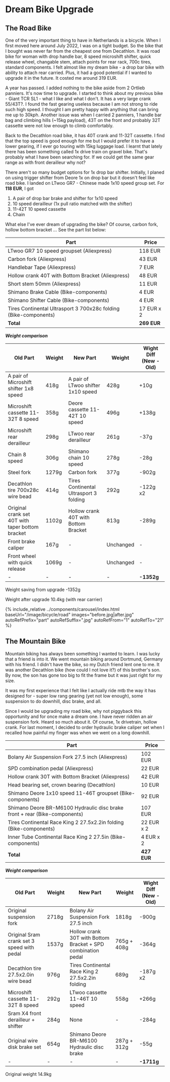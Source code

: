 # Dream Bike Upgrade

## The Road Bike

One of the very important thing to have in Netherlands is a bicycle. When I first moved here around July 2022, I was on a tight budget. So the bike that I bought was never far from the cheapest one from Decathlon. It was road bike for woman with drop handle bar, 8 speed microshift shifter, quick release wheel, changable stem, attach points for rear rack, 700c tires, standard components. I felt almost like my dream bike - a drop bar bike with ability to attach rear carried. Plus, it had a good potential if I wanted to upgrade it in the future. It costed me around 319 EUR.

A year has passed. I added nothing to the bike aside from 2 Ortlieb panniers. It's now time to upgrade. I started to think about my previous bike - Giant TCR SL1 - what I like and what I don't. It has a very large crank 55/43T?. I found the fast gearing useless because I am not strong to ride such high speed. I thought I am pretty happy with anything that can bring me up to 30kph. Another issue was when I carried 2 panniers, 1 handle bar bag and climbing hills (~15kg payload), 43T on the front and probably 32T cassette were not low enough to climb comfortably. 

Back to the Decathlon road bike, it has 40T crank and 11-32T cassette. I find that the top speed is good enough for me but I would prefer it to have a lower gearing, if I ever go touring with 15kg luggage load. I learnt that lately there has been something called 1x drive train on gravel bike. That's probably what I have been searching for. If we could get the same gear range as with front derailleur why not? 

There aren't so many budget options for 1x drop bar shifter. Initially, I planed on using trigger shifter from Deore 1x on drop bar but it doesn't feel like road bike. I landed on LTwoo GR7 - Chinese made 1x10 speed group set. For **118 EUR**, I got
1. A pair of drop bar brake and shifter for 1x10 speed
1. 10 speed derailleur (1x pull ratio matched with the shifter)
1. 11-42T 10 speed cassette
1. Chain

What else I've ever dream of upgrading the bike? Of course, carbon fork, hollow bottom bracket ... See the part list below:

| Part | Price |
| -- | -- | 
| LTwoo GR7 10 speed groupset (Aliexpress) | 118 EUR | 
| Carbon fork (Aliexpress) | 43 EUR | 
| Handlebar Tape (Aliexpress) | 7 EUR |
| Hollow crank 40T with Bottom Bracket (Aliexpress) | 48 EUR | 
| Short stem 50mm (Aliexpress) | 11 EUR | 
| Shimano Brake Cable (Bike-components) | 4 EUR |
| Shimano Shifter Cable (Bike-components) | 4 EUR |
| Tires Continental Ultrasport 3 700x28c folding (Bike-components) | 17 EUR x 2 |
| **Total** | **269 EUR** | 

***Weight comparison***

| Old Part | Weight | New Part | Weight | Wight Diff (New - Old) | 
| -- | -- | -- | -- | -- | 
| A pair of Microshift shifter 1x8 speed | 418g | A pair of LTwoo shifter 1x10 speed | 428g | +10g |
| Microshift cassette 11-32T 8 speed | 358g | Deore cassette 11-42T 10 speed | 496g | +138g | 
| Microshift rear derailleur | 298g | LTwoo rear derailleur | 261g | -37g |
| Chain 8 speed | 306g | Shimano chain 10 speed | 278g | -28g |
| Steel fork | 1279g | Carbon fork | 377g | -902g | 
| Decathlon tire 700x28c wire bead | 414g | Tires Continental Ultrasport 3 folding | 292g | -122g x2 | 
| Original crank set 40T with taper bottom bracket | 1102g | Hollow crank 40T with Bottom Bracket | 813g | -289g |
| Front brake caliper | 167g | - | Unchanged | - | 
| Front wheel with quick release | 1069g | - | Unchanged | - |
| - | - | - | - | **-1352g** |

Weight saving from upgrade -1352g

Weight after upgrade 10.4kg (with rear carrier)

{% include_relative ../components/carousel/index.html baseUrl="/image/bicycle/road" images="before.jpg|after.jpg" autoRefPrefix="part" autoRefSuffix=".jpg" autoRefFrom="1" autoRefTo="21" %}

## The Mountain Bike

Mountain biking has always been something I wanted to learn. I was lucky that a friend is into it. We went mountain biking around Dortmund, Germany with his friend. I didn't have the bike, so my Dutch friend lent one to me. It was another Decathlon bike (how could I not love it?) of this brother's son. By now, the son has gone too big to fit the frame but it was just right for my size.

It was my first experience that I felt like I actually ride mtb the way it has designed for - super low rang gearing (yet not low enough), some suspension to do downhill, disc brake, and all.

Since I would be upgrading my road bike, why not piggyback this opportunity and for once make a dream one. I have never ridden an air suspension fork. Heard so much about it. Of course, 1x drivetrain, hollow crank. For last moment, I decided to order hydraulic brake caliper set when I recalled how painful my finger was when we went on a long downhill.

| Part | Price |
| -- | -- | 
| Bolany Air Suspension Fork 27.5 inch (Aliexpress) | 102 EUR | 
| SPD combination pedal (Aliexpress) | 22 EUR |
| Hollow crank 30T with Bottom Bracket (Aliexpress) | 42 EUR | 
| Head bearing set, crown bearing (Decathlon) | 10 EUR | 
| Shimano Deore 1x10 speed 11-46T groupset (Bike-components) | 92 EUR | 
| Shimano Deore BR-M6100 Hydraulic disc brake front + rear (Bike-components) | 107 EUR | 
| Tires Continental Race King 2 27.5x2.2in folding (Bike-components) | 22 EUR x 2 |
| Inner Tube Continental Race King 2 27.5in (Bike-components) | 4 EUR x 2 |
| **Total** | **427 EUR** |

***Weight comparison***

| Old Part | Weight | New Part | Weight | Wight Diff (New - Old) | 
| -- | -- | -- | -- | -- | 
| Original suspension fork | 2718g | Bolany Air Suspension Fork 27.5 inch | 1818g | -900g | 
| Original Sram crank set 3 speed with pedal | 1537g | Hollow crank 30T with Bottom Bracket + SPD combination pedal | 765g + 408g | -364g |
| Decathlon tire 27.5x2.0in wire bead | 976g | Tires Continental Race King 2 27.5x2.2in folding | 689g | -187g x2 | 
| Microshift cassette 11-32T 8 speed | 292g | LTwoo cassette 11-46T 10 speed | 558g | +266g | 
| Sram X4 front derailleur + shifter | 284g | None | - | -284g |
| Original wire disk brake set | 654g | Shimano Deore BR-M6100 Hydraulic disc brake | 287g + 312g | -55g | 
| - | - | - | - | **-1711g** |

Original weight 14.9kg
